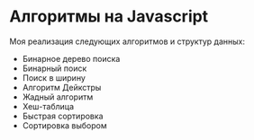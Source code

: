# Алгоритмы на Javascript

Моя реализация следующих алгоритмов и структур данных: 
* Бинарное дерево поиска
* Бинарный поиск
* Поиск в ширину
* Алгоритм Дейкстры
* Жадный алгоритм
* Хеш-таблица
* Быстрая сортировка
* Сортировка выбором